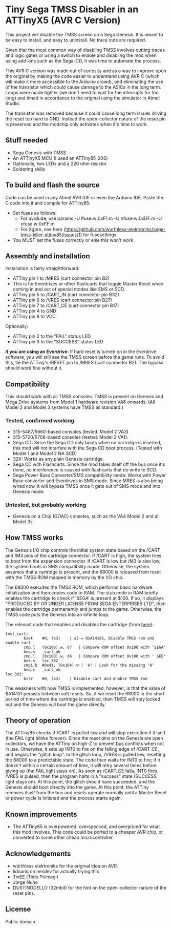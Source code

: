 # Tiny Sega TMSS Disabler in an ATTinyX5 (AVR C Version)

This project will disable the TMSS screen on a Sega Genesis. It is meant to be easy to install, and easy to uninstall. No trace cuts are required.

Given that the most common way of disabling TMSS involves cutting traces and logic gates or using a switch to enable and disabling the mod when using add-ons such as the Sega-CD, it was time to automate the process.

This AVR C version was made out of curiosity and as a way to improve upon the original by making the code easier to understand using AVR C (which will make it more accessible to the Arduino crowd), and eliminating the use of the transistor which could cause damage to the ASICs in the long term.
Loops were made tighter (we don't need to wait for the interrupts for too long) and timed in accordance to the original using the simulator in Atmel Studio.

The transistor was removed because it could cause long term issues driving the reset too hard to GND. Instead the open-collector nature of the reset pin is preserved and the modchip only activates when it's time to work. 

## Stuff needed
* Sega Genesis with TMSS
* An ATTinyX5 MCU (I used an ATTiny85-20S)
* Optionally, two LEDs and a 220 ohm resistor
* Soldering skills

## To build and flash the source
 Code can be used in any Atmel AVR IDE or even the Arduino IDE. Paste the C code into it and compile for ATTiny85.
* Set fuses as follows:
  * For avrdude, use params -U lfuse:w:0xF1:m -U hfuse:w:0xDF:m -U efuse:w:0xFF:m
  * For Xgpro, see here (https://github.com/wurthless-elektroniks/sega-tmss-killer-attiny85/issues/1) for fusesettings 
* You MUST set the fuses correctly or else this won't work.

## Assembly and installation

Installation is fairly straightforward:
* ATTiny pin 1 to /MRES (cart connector pin B2)
* This is for Everdrives or other flashcarts that toggle Master Reset when coming in and out of special modes like SMS or SCD.
* ATTiny pin 5 to /CART_IN (cart connector pin B32)
* ATTiny pin 6 to /VRES (cart connector pin B27) 
* ATTiny pin 7 to /CART_CE (cart connector pin B17)
* ATTiny pin 4 to GND
* ATTiny pin 8 to VCC

Optionally:
* ATTiny pin 2 to the "FAIL" status LED
* ATTiny pin 3 to the "SUCCESS" status LED

**If you are using an Everdrive:** If hard reset is turned on in the Everdrive software, you will still see the TMSS screen before the game runs.
To avoid this, tie the ATTiny's /RESET pin to /MRES (cart connector B2). The bypass should work fine without it.

## Compatibility

This should work with all TMSS consoles. TMSS is present on Genesis and Mega Drive systems from Model 1 hardware revision VA6 onwards. (All Model 2 and Model 3 systems have TMSS as standard.)

### Tested, confirmed working

* 315-5487/5660-based consoles (tested: Model 2 VA3)
* 315-5700/5708-based consoles (tested: Model 2 VA1).
* Sega CD: Since the Sega CD only boots when no cartridge is inserted, this mod will not interfere with the Sega CD boot process. (Tested with Model 1 and Model 2 NA SCD)
* 32X: Works as any plain Genesis cartridge.
* Sega CD with Flashcarts. Since the mod takes itself off the bus once it's done, no interference is caused with flashcarts that do write to SCD.
* Sega Power Base Converter/SMS compatibility mode: Works with Power Base converter and Everdrives in SMS mode. Since MRES is also being wired now, it will bypass TMSS once it gets out of SMS mode and into Genesis mode.

### Untested, but probably working
* Genesis on a Chip (GOAC) consoles, such as the VA4 Model 2 and all Model 3s.
  
## How TMSS works

The Genesis I/O chip controls the initial system state based on the /CART and /M3 pins of the cartridge connector. If /CART is high, the system tries to boot from the expansion connector. If /CART is low but /M3 is also low, the system boots in SMS compatibility mode. Otherwise, the system assumes that a cartridge is present, and the 68000 is released from reset with the TMSS ROM mapped in memory by the I/O chip.

The 68000 executes the TMSS ROM, which performs basic hardware initialization and then copies code to RAM. The stub code in RAM briefly enables the cartridge to check if 'SEGA' is present at $100. If so, it displays "PRODUCED BY OR UNDER LICENSE FROM SEGA ENTERPRISES LTD", then enables the cartridge permanently and jumps to the game. Otherwise, the TMSS code puts the Genesis into an infinite loop.

The relevant code that enables and disables the cartridge (from [here](https://wiki.megadrive.org/index.php?title=TMSS)):

    test_cart:
    		bset	#0, (a3)	| a3 = 0xA14101, Disable TMSS rom and enable cart
    		cmp.l	(0x100).w, d7	| Compare ROM offset 0x100 with	'SEGA'
    		beq.s	_cart_ok
    		cmp.l	(0x100).w, d4	| Compare ROM offset 0x100 with	' SEG'
    		bne.s	loc_302
    		cmpi.b	#0x41, (0x104).w | 'A' | Look for the missing 'A'
    		beq.s	_cart_ok
    loc_302:
    		bclr	#0, (a3)	| Disable cart and enable TMSS rom

The weakness with how TMSS is implemented, however, is that the value of $A14101 persists between soft resets. So, if we reset the 68000 in the short period of time where the cartridge is enabled, then  TMSS will stay locked out and the Genesis will boot the game directly.

## Theory of operation

The ATTiny85 checks if /CART is pulled low and will stop execution if it isn't (the FAIL light blinks forever).
Since the reset pins on the Genesis are open collectors, we have the ATTiny on high-Z to prevent bus conflicts when not in use.
Otherwise, it sets up INT0 to fire on the falling edge of /CART_CE, and begins the "glitch loop". In the glitch loop, /VRES is pulled low, resetting the 68000 to a predictable state. The code then waits for INT0 to fire; if it doesn't within a certain amount of time, it will retry several times before giving up (the FAIL light stays on).
As soon as /CART_CE falls, INT0 fires, /VRES is pulsed, then the program halts in a "success" state (SUCCESS light stays on). At this point, the glitch should have succeeded, and the Genesis should boot directly into the game.
At this point, the ATTiny removes itself from the bus and resets operate normally until a Master Reset or power cycle is initiated and the process starts again. 

## Known improvements
* The ATTiny85 is overpowered, overspecced, and overpriced for what this mod involves. This code could be ported to a cheaper AVR chip, or converted to some other cheap microcontroller.

## Acknowledgements
* würthless elektroniks for the original idea on AVR.
* lidnariq on nesdev for actually trying this
* TmEE (Tiido Priimagi)
* Jorge Nuno
* DUSTINODELLO (32mbit) for the hint on the open-collector nature of the reset pins.

## License
Public domain
